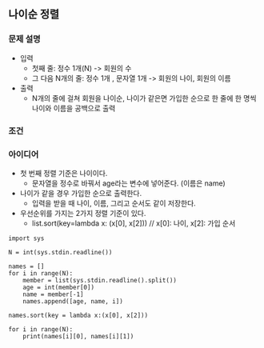 ## 나이순 정렬

### 문제 설명
- 입력
  - 첫째 줄: 정수 1개(N) -> 회원의 수 
  - 그 다음 N개의 줄: 정수 1개 , 문자열 1개 -> 회원의 나이, 회원의 이름
- 출력
  - N개의 줄에 걸쳐 회원을 나이순, 나이가 같은면 가입한 순으로 한 줄에 한 명씩 나이와 이름을 공백으로 출력
  
### 조건

### 아이디어
- 첫 번째 정렬 기준은 나이이다.
  - 문자열을 정수로 바꿔서 age라는 변수에 넣어준다. (이름은 name)
- 나이가 같을 경우 가입한 순으로 출력한다.
  - 입력을 받을 때 나이, 이름, 그리고 순서도 같이 저장한다.
- 우선순위를 가지는 2가지 정렬 기준이 있다.
  - list.sort(key=lambda x: (x[0], x[2])) // x[0]: 나이, x[2]: 가입 순서

```
import sys

N = int(sys.stdin.readline())

names = []
for i in range(N):
    member = list(sys.stdin.readline().split())
    age = int(member[0])
    name = member[-1]
    names.append([age, name, i])

names.sort(key = lambda x:(x[0], x[2]))

for i in range(N):
    print(names[i][0], names[i][1])

```

